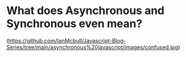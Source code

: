 # What does Asynchronous and Synchronous even mean?
(https://github.com/IanMcbull/Javascript-Blog-Series/tree/main/asynchronous%20javascript/images/confused.jpg)
